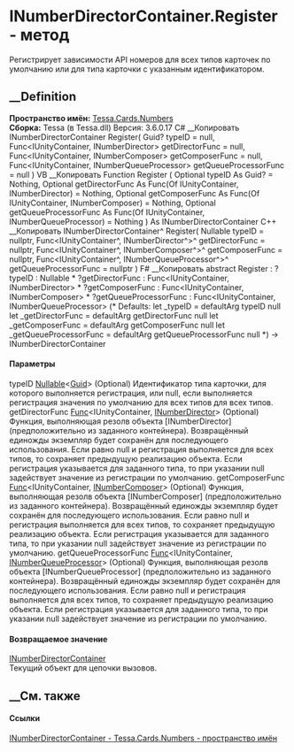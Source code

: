 # INumberDirectorContainer.Register - метод
Регистрирует зависимости API номеров для всех типов карточек по умолчанию или
для типа карточки с указанным идентификатором.
## __Definition
 **Пространство имён:** [Tessa.Cards.Numbers](N_Tessa_Cards_Numbers.htm)  
 **Сборка:** Tessa (в Tessa.dll) Версия: 3.6.0.17
C# __Копировать
     INumberDirectorContainer Register(
    	Guid? typeID = null,
    	Func<IUnityContainer, INumberDirector> getDirectorFunc = null,
    	Func<IUnityContainer, INumberComposer> getComposerFunc = null,
    	Func<IUnityContainer, INumberQueueProcessor> getQueueProcessorFunc = null
    )
VB __Копировать
     Function Register ( 
    	Optional typeID As Guid? = Nothing,
    	Optional getDirectorFunc As Func(Of IUnityContainer, INumberDirector) = Nothing,
    	Optional getComposerFunc As Func(Of IUnityContainer, INumberComposer) = Nothing,
    	Optional getQueueProcessorFunc As Func(Of IUnityContainer, INumberQueueProcessor) = Nothing
    ) As INumberDirectorContainer
C++ __Копировать
    INumberDirectorContainer^ Register(
    	Nullable<Guid> typeID = nullptr, 
    	Func<IUnityContainer^, INumberDirector^>^ getDirectorFunc = nullptr, 
    	Func<IUnityContainer^, INumberComposer^>^ getComposerFunc = nullptr, 
    	Func<IUnityContainer^, INumberQueueProcessor^>^ getQueueProcessorFunc = nullptr
    )
F# __Копировать
     abstract Register : 
            ?typeID : Nullable<Guid> * 
            ?getDirectorFunc : Func<IUnityContainer, INumberDirector> * 
            ?getComposerFunc : Func<IUnityContainer, INumberComposer> * 
            ?getQueueProcessorFunc : Func<IUnityContainer, INumberQueueProcessor> 
    (* Defaults:
            let _typeID = defaultArg typeID null
            let _getDirectorFunc = defaultArg getDirectorFunc null
            let _getComposerFunc = defaultArg getComposerFunc null
            let _getQueueProcessorFunc = defaultArg getQueueProcessorFunc null
    *)
    -> INumberDirectorContainer 
#### Параметры
typeID
[Nullable](https://learn.microsoft.com/dotnet/api/system.nullable-1)<[Guid](https://learn.microsoft.com/dotnet/api/system.guid)>
(Optional)
     Идентификатор типа карточки, для которого выполняется регистрация, или null, если выполняется регистрация значения по умолчанию для всех типов для всех типов. 
getDirectorFunc
[Func](https://learn.microsoft.com/dotnet/api/system.func-2)<IUnityContainer,
[INumberDirector](T_Tessa_Cards_Numbers_INumberDirector.htm)> (Optional)
     Функция, выполняющая резолв объекта [INumberDirector] (предположительно из заданного контейнера). Возвращённый единожды экземпляр будет сохранён для последующего использования. Если равно null и регистрация выполняется для всех типов, то сохраняет предыдущую реализацию объекта. Если регистрация указывается для заданного типа, то при указании null задействует значение из регистрации по умолчанию. 
getComposerFunc
[Func](https://learn.microsoft.com/dotnet/api/system.func-2)<IUnityContainer,
[INumberComposer](T_Tessa_Cards_Numbers_INumberComposer.htm)> (Optional)
     Функция, выполняющая резолв объекта [INumberComposer] (предположительно из заданного контейнера). Возвращённый единожды экземпляр будет сохранён для последующего использования. Если равно null и регистрация выполняется для всех типов, то сохраняет предыдущую реализацию объекта. Если регистрация указывается для заданного типа, то при указании null задействует значение из регистрации по умолчанию. 
getQueueProcessorFunc
[Func](https://learn.microsoft.com/dotnet/api/system.func-2)<IUnityContainer,
[INumberQueueProcessor](T_Tessa_Cards_Numbers_INumberQueueProcessor.htm)>
(Optional)
     Функция, выполняющая резолв объекта [INumberQueueProcessor] (предположительно из заданного контейнера). Возвращённый единожды экземпляр будет сохранён для последующего использования. Если равно null и регистрация выполняется для всех типов, то сохраняет предыдущую реализацию объекта. Если регистрация указывается для заданного типа, то при указании null задействует значение из регистрации по умолчанию. 
#### Возвращаемое значение
[INumberDirectorContainer](T_Tessa_Cards_Numbers_INumberDirectorContainer.htm)  
Текущий объект для цепочки вызовов.
##  __См. также
#### Ссылки
[INumberDirectorContainer -
](T_Tessa_Cards_Numbers_INumberDirectorContainer.htm)
[Tessa.Cards.Numbers - пространство имён](N_Tessa_Cards_Numbers.htm)
